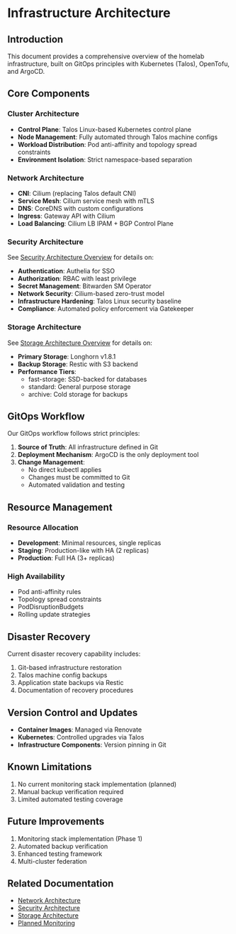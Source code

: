 # Infrastructure Architecture

## Introduction

This document provides a comprehensive overview of the homelab infrastructure, built on GitOps principles with
Kubernetes (Talos), OpenTofu, and ArgoCD.

## Core Components

### Cluster Architecture

- **Control Plane**: Talos Linux-based Kubernetes control plane
- **Node Management**: Fully automated through Talos machine configs
- **Workload Distribution**: Pod anti-affinity and topology spread constraints
- **Environment Isolation**: Strict namespace-based separation

### Network Architecture

- **CNI**: Cilium (replacing Talos default CNI)
- **Service Mesh**: Cilium service mesh with mTLS
- **DNS**: CoreDNS with custom configurations
- **Ingress**: Gateway API with Cilium
- **Load Balancing**: Cilium LB IPAM + BGP Control Plane

### Security Architecture

See [Security Architecture Overview](security/overview.md) for details on:

- **Authentication**: Authelia for SSO
- **Authorization**: RBAC with least privilege
- **Secret Management**: Bitwarden SM Operator
- **Network Security**: Cilium-based zero-trust model
- **Infrastructure Hardening**: Talos Linux security baseline
- **Compliance**: Automated policy enforcement via Gatekeeper

### Storage Architecture

See [Storage Architecture Overview](storage/overview.md) for details on:

- **Primary Storage**: Longhorn v1.8.1
- **Backup Storage**: Restic with S3 backend
- **Performance Tiers**:
  - fast-storage: SSD-backed for databases
  - standard: General purpose storage
  - archive: Cold storage for backups

## GitOps Workflow

Our GitOps workflow follows strict principles:

1. **Source of Truth**: All infrastructure defined in Git
2. **Deployment Mechanism**: ArgoCD is the only deployment tool
3. **Change Management**:
   - No direct kubectl applies
   - Changes must be committed to Git
   - Automated validation and testing

## Resource Management

### Resource Allocation

- **Development**: Minimal resources, single replicas
- **Staging**: Production-like with HA (2 replicas)
- **Production**: Full HA (3+ replicas)

### High Availability

- Pod anti-affinity rules
- Topology spread constraints
- PodDisruptionBudgets
- Rolling update strategies

## Disaster Recovery

Current disaster recovery capability includes:

1. Git-based infrastructure restoration
2. Talos machine config backups
3. Application state backups via Restic
4. Documentation of recovery procedures

## Version Control and Updates

- **Container Images**: Managed via Renovate
- **Kubernetes**: Controlled upgrades via Talos
- **Infrastructure Components**: Version pinning in Git

## Known Limitations

1. No current monitoring stack implementation (planned)
2. Manual backup verification required
3. Limited automated testing coverage

## Future Improvements

1. Monitoring stack implementation (Phase 1)
2. Automated backup verification
3. Enhanced testing framework
4. Multi-cluster federation

## Related Documentation

- [Network Architecture](networking/overview.md)
- [Security Architecture](security/overview.md)
- [Storage Architecture](storage/overview.md)
- [Planned Monitoring](planned-features/monitoring-implementation.md)
